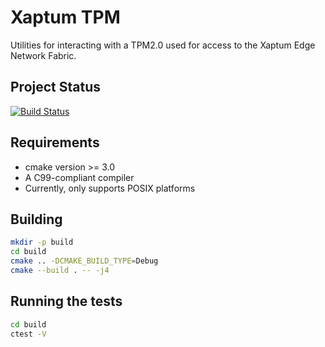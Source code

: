 # Xaptum TPM

Utilities for interacting with a TPM2.0 used for access to the Xaptum Edge Network Fabric.

## Project Status

[![Build Status](https://travis-ci.org/xaptum/xaptum-tpm.svg?branch=master)](https://travis-ci.org/xaptum/xaptum-tpm)

## Requirements
- cmake version >= 3.0
- A C99-compliant compiler
- Currently, only supports POSIX platforms

## Building

```bash
mkdir -p build
cd build
cmake .. -DCMAKE_BUILD_TYPE=Debug
cmake --build . -- -j4
```

## Running the tests

```bash
cd build
ctest -V
```
